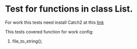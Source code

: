 # Test for functions in class List.

For work this tests need install Catch2 at this [link](https://github.com/catchorg/Catch2/blob/devel/docs/cmake-integration.md#installing-catch2-from-git-repository)

This tests covered function for work config:
1. file_to_string();

